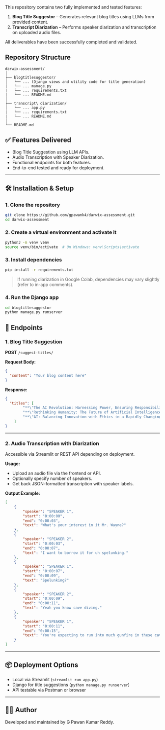 

This repository contains two fully implemented and tested features:

1. **Blog Title Suggestor** – Generates relevant blog titles using LLMs from provided content.
2. **Transcript Diarization** – Performs speaker diarization and transcription on uploaded audio files.

All deliverables have been successfully completed and validated.

## Repository Structure

```
darwix-assessment/
│
├── blogtitlesuggestor/
│   └── ... (Django views and utility code for title generation)
|   └── ... manage.py
|   └── ... requirements.txt
|   └── ... README.md
│
├── transcript\ diarization/
│   └── ... app.py
|   └── ... requirements.txt
|   └── ... README.md
│
└── README.md
```

## ✅ Features Delivered

- Blog Title Suggestion using LLM APIs.
- Audio Transcription with Speaker Diarization.
- Functional endpoints for both features.
- End-to-end tested and ready for deployment.

---

## 🛠 Installation & Setup

### 1. Clone the repository

```bash
git clone https://github.com/gpawank4/darwix-assessment.git
cd darwix-assessment
```

### 2. Create a virtual environment and activate it

```bash
python3 -m venv venv
source venv/bin/activate  # On Windows: venv\Scripts\activate
```

### 3. Install dependencies

```bash
pip install -r requirements.txt
```

> If running diarization in Google Colab, dependencies may vary slightly (refer to in-app comments).

### 4. Run the Django app

```bash
cd blogtitlesuggestor
python manage.py runserver
```

## 🚀 Endpoints

### 1. Blog Title Suggestion

**POST** `/suggest-titles/`

**Request Body:**
```json
{
  "content": "Your blog content here"
}
```

**Response:**
```json
{
  "titles": [
        "**\"The AI Revolution: Harnessing Power, Ensuring Responsibility\"**",
        "**\"Rethinking Humanity: The Future of Artificial Intelligence and Its Impact\"**",
        "**\"AI: Balancing Innovation with Ethics in a Rapidly Changing World\"**"
    ]
}
```

---

### 2. Audio Transcription with Diarization

Accessible via Streamlit or REST API depending on deployment.

**Usage:**

- Upload an audio file via the frontend or API.
- Optionally specify number of speakers.
- Get back JSON-formatted transcription with speaker labels.

**Output Example:**
```json
[
    {
        "speaker": "SPEAKER 1",
        "start": "0:00:00",
        "end": "0:00:03",
        "text": "What's your interest in it Mr. Wayne?"
    },
    {
        "speaker": "SPEAKER 2",
        "start": "0:00:03",
        "end": "0:00:07",
        "text": "I want to borrow it for uh spelunking."
    },
    {
        "speaker": "SPEAKER 1",
        "start": "0:00:07",
        "end": "0:00:09",
        "text": "Spelunking?"
    },
    {
        "speaker": "SPEAKER 2",
        "start": "0:00:09",
        "end": "0:00:11",
        "text": "Yeah you know cave diving."
    },
    {
        "speaker": "SPEAKER 1",
        "start": "0:00:11",
        "end": "0:00:15",
        "text": "You're expecting to run into much gunfire in these caves."
    }
]
```

---

## 📦 Deployment Options

- Local via Streamlit (`streamlit run app.py`)
- Django for title suggestions (`python manage.py runserver`)
- API testable via Postman or browser

---

## 👨‍💻 Author

Developed and maintained by G Pawan Kumar Reddy.
